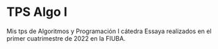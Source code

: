 # TPS Algo I
Mis tps de Algoritmos y Programación I cátedra Essaya realizados en el primer cuatrimestre de 2022 en la FIUBA.
